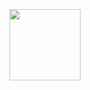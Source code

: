 <img src="http://url/to/img.png](https://github.com/RobinWesselmann/Udacity_DataScientist_Class/blob/master/01_Project_DataScienceBlogPost/img/title_photo.PNG" width="128"/>
